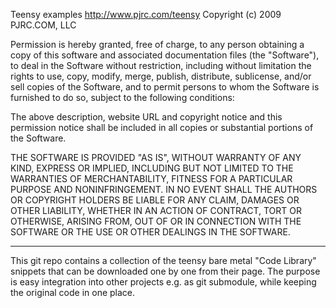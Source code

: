 Teensy examples
http://www.pjrc.com/teensy
Copyright (c) 2009 PJRC.COM, LLC

Permission is hereby granted, free of charge, to any person obtaining a copy
of this software and associated documentation files (the "Software"), to deal
in the Software without restriction, including without limitation the rights
to use, copy, modify, merge, publish, distribute, sublicense, and/or sell
copies of the Software, and to permit persons to whom the Software is
furnished to do so, subject to the following conditions:

The above description, website URL and copyright notice and this permission
notice shall be included in all copies or substantial portions of the Software.

THE SOFTWARE IS PROVIDED "AS IS", WITHOUT WARRANTY OF ANY KIND, EXPRESS OR
IMPLIED, INCLUDING BUT NOT LIMITED TO THE WARRANTIES OF MERCHANTABILITY,
FITNESS FOR A PARTICULAR PURPOSE AND NONINFRINGEMENT. IN NO EVENT SHALL THE
AUTHORS OR COPYRIGHT HOLDERS BE LIABLE FOR ANY CLAIM, DAMAGES OR OTHER
LIABILITY, WHETHER IN AN ACTION OF CONTRACT, TORT OR OTHERWISE, ARISING FROM,
OUT OF OR IN CONNECTION WITH THE SOFTWARE OR THE USE OR OTHER DEALINGS IN
THE SOFTWARE.

------------------------------------------------------------------------------

This git repo contains a collection of the teensy bare metal "Code Library"
snippets that can be downloaded one by one from their page. The purpose is easy
integration into other projects e.g. as git submodule, while keeping the
original code in one place.
